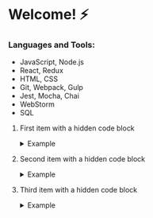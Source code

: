 # Welcome! ⚡


### Languages and Tools:

 - JavaScript, Node.js
 - React, Redux
 - HTML, CSS
 - Git, Webpack, Gulp
 - Jest, Mocha, Chai
 - WebStorm
 - SQL

<!--
**glazotca/glazotca** is a ✨ _special_ ✨ repository because its `README.md` (this file) appears on your GitHub profile.

Here are some ideas to get you started:

- 🔭 I’m currently working on ...
- 🌱 I’m currently learning ...
- 👯 I’m looking to collaborate on ...
- 🤔 I’m looking for help with ...
- 💬 Ask me about ...
- 📫 How to reach me: ...
- 😄 Pronouns: ...
- ⚡ Fun fact: ...
-->

1. First item with a hidden code block
    <details>
      <summary>Example</summary>

      ```
      long console output here
      ```
    </details>

2. Second item with a hidden code block
    <details>
      <summary>Example</summary>

      ```
      long console output here
      ```
    </details>

3. Third item with a hidden code block
    <details>
      <summary>Example</summary>

      ```
      long console output here
      ```
    </details>
